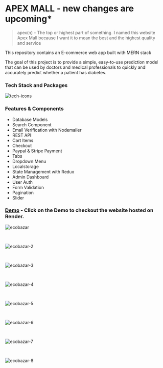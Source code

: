 # APEX MALL - new changes are upcoming*

> apex(n) - The top or highest part of something. I named this website Apex Mall because I want it to mean the best and the highest quality and service

This repository contains an E-commerce web app built with  MERN stack

The goal of this project is to provide a simple, easy-to-use prediction model that can be used by doctors and medical professionals to quickly and accurately predict whether a patient has diabetes.

### Tech Stack and Packages

![tech-icons](https://github.com/iamalaziz/mern-apex-mall/assets/81867375/c19835cb-3446-48e3-9ec2-fdc9d91f8ba9)

### Features & Components

- Database Models
- Search Component
- Email Verification with Nodemailer
- REST API
- Cart Items
- Checkout
- Paypal & Stripe Payment
- Tabs
- Dropdown Menu
- Localstorage
- State Management with Redux
- Admin Dashboard
- User Auth
- Form Validation
- Pagination
- Slider

### [Demo]() - Click on the Demo to checkout the website hosted on Render.


![ecobazar](https://github.com/iamalaziz/mern-apex-mall/assets/81867375/2de8e389-c35b-4f58-a320-0092d44a8bb4)

<br />

![ecobazar-2](https://github.com/iamalaziz/mern-apex-mall/assets/81867375/85de9233-e76c-4eaf-b6d7-e9c72200c5e0)

<br />

![ecobazar-3](https://github.com/iamalaziz/mern-apex-mall/assets/81867375/29da9862-a0e4-4872-854c-be643856ee0f)

<br />

![ecobazar-4](https://github.com/iamalaziz/mern-apex-mall/assets/81867375/a6d93df8-1dc7-4707-b25b-5d30d06dc98f)

<br />

![ecobazar-5](https://github.com/iamalaziz/mern-apex-mall/assets/81867375/3acfc56d-a365-4a7a-9840-1767aa54817a)

<br />

![ecobazar-6](https://github.com/iamalaziz/mern-apex-mall/assets/81867375/707a5d09-9d10-4c30-b161-3d09df30943a)

<br />

![ecobazar-7](https://github.com/iamalaziz/mern-apex-mall/assets/81867375/fcfc15b6-6c3a-4511-b75c-573656564095)

<br />

![ecobazar-8](https://github.com/iamalaziz/mern-apex-mall/assets/81867375/5f079f35-a563-4993-85aa-7dc5c46bf5bd)
